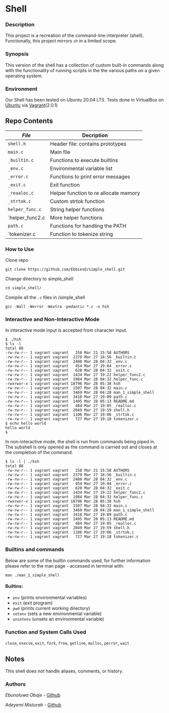# Shell
### Description
This project is a recreation of the command-line interpreter (shell).
Functionally, this project  mirrors `sh` in a limited scope.
### Synopsis
This version of the shell has a collection of custom built-in commands along
with the functionality of running scripts in the the various paths on a given operating system.
### Environment
Our Shell has been tested on Ubuntu 20.04 LTS.
Tests done in VirtualBox on [Ubuntu](https://atlas.hashicorp.com/ubuntu/boxes/trusty64) via [Vagrant](https://www.vagrantup.com/)(2.0.1)

## Repo Contents

|   ***File***    |  **Decription**                       |
|---------------|---------------------------------------|
|  `shell.h`	|  Header file: contains prototypes	|
|  `main.c`	|  Main file				|
|  `_builtin.c` |  Functions to execute builtins|
|  `_env.c` |  Environmental variable list	|
|  `_error.c`	|  Functions to print error messages|
|  `_exit.c`  |  Exit function	 |
|  `_reaaloc.c`  | Helper function to re allocate memory   |
|  `_strtok.c`	    |  Custom strtok function	|
|  `helper_func.c`  | String helper functions	|
|  `helper_func2.c  | More helper functions  |
|  `path.c`  | Functions for handling the PATH  |
|  `tokenizer.c  | Function to tokenize string  |

### How to Use
Clone repo
```
git clone https://github.com/EbbiesO/simple_shell.git
```
Change directory to simple_shell
```
cd simple_shell/
```
Compile all the `.c` files in /simple_shell
```
gcc -Wall -Werror -Wextra -pedantic *.c -o hsh
```
### Interactive and Non-Interactive Mode
In interactive mode input is accepted from character input.
```
$ ./hsh
$ ls -l
total 88
-rw-rw-r-- 1 vagrant vagrant   158 Mar 21 15:58 AUTHORS
-rw-rw-r-- 1 vagrant vagrant  2379 Mar 27 18:56 _builtin.c
-rw-rw-r-- 1 vagrant vagrant  2480 Mar 28 04:32 _env.c
-rw-rw-r-- 1 vagrant vagrant   454 Mar 27 19:04 _error.c
-rw-rw-r-- 1 vagrant vagrant   620 Mar 28 04:32 _exit.c
-rw-rw-r-- 1 vagrant vagrant  1434 Mar 27 19:22 helper_func2.c
-rw-rw-r-- 1 vagrant vagrant  1984 Mar 28 04:32 helper_func.c
-rwxrwxr-x 1 vagrant vagrant 18796 Mar 28 05:38 hsh
-rw-rw-r-- 1 vagrant vagrant  1507 Mar 28 04:32 main.c
-rw-rw-r-- 1 vagrant vagrant  3469 Mar 28 04:28 man_1_simple_shell
-rw-rw-r-- 1 vagrant vagrant  3418 Mar 27 19:09 path.c
-rw-rw-r-- 1 vagrant vagrant  1495 Mar 28 05:13 README.md
-rw-rw-r-- 1 vagrant vagrant   484 Mar 27 19:05 _realloc.c
-rw-rw-r-- 1 vagrant vagrant  2049 Mar 27 19:59 shell.h
-rw-rw-r-- 1 vagrant vagrant  1106 Mar 27 19:06 _strtok.c
-rw-rw-r-- 1 vagrant vagrant   727 Mar 27 19:18 tokenizer.c
$ echo hello world
hello world
$
```

In non-interactive mode, the shell is run from commands being piped in. The subshell
is only opened as the command is carried out and closes at the completion of the command.

```
$ ls -l | ./hsh
total 88
-rw-rw-r-- 1 vagrant vagrant   158 Mar 21 15:58 AUTHORS
-rw-rw-r-- 1 vagrant vagrant  2379 Mar 27 18:56 _builtin.c
-rw-rw-r-- 1 vagrant vagrant  2480 Mar 28 04:32 _env.c
-rw-rw-r-- 1 vagrant vagrant   454 Mar 27 19:04 _error.c
-rw-rw-r-- 1 vagrant vagrant   620 Mar 28 04:32 _exit.c
-rw-rw-r-- 1 vagrant vagrant  1434 Mar 27 19:22 helper_func2.c
-rw-rw-r-- 1 vagrant vagrant  1984 Mar 28 04:32 helper_func.c
-rwxrwxr-x 1 vagrant vagrant 18796 Mar 28 05:38 hsh
-rw-rw-r-- 1 vagrant vagrant  1507 Mar 28 04:32 main.c
-rw-rw-r-- 1 vagrant vagrant  3469 Mar 28 04:28 man_1_simple_shell
-rw-rw-r-- 1 vagrant vagrant  3418 Mar 27 19:09 path.c
-rw-rw-r-- 1 vagrant vagrant  1495 Mar 28 05:13 README.md
-rw-rw-r-- 1 vagrant vagrant   484 Mar 27 19:05 _realloc.c
-rw-rw-r-- 1 vagrant vagrant  2049 Mar 27 19:59 shell.h
-rw-rw-r-- 1 vagrant vagrant  1106 Mar 27 19:06 _strtok.c
-rw-rw-r-- 1 vagrant vagrant   727 Mar 27 19:18 tokenizer.c
```
### Builtins and commands
Below are some of the builtin commands used, for further information please refer to the man page - accessed in terminal with:
```
man ./man_1_simple_shell
```
#### Builtins:
* `env` (prints environmental variables)
* `exit` (exit program)
* `pwd` (prints current working directory)
* `setenv` (sets a new environmental variable)
* `unsetenv` (unsets an environmental variable)

### Function and System Calls Used
`close`, `execve`, `exit`, `fork`, `free`, `getline`, `malloc`, `perror`, `wait`

## Notes
This shell does not handle aliases, comments, or history.

### Authors
*Ebunoluwa Obaje* - [Github](https://github.com/EbbiesO/)

*Adeyemi Misturah* - [Github](https://github.com/adunola142/)
